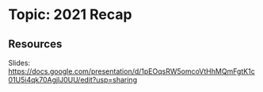 # Topic: 2021 Recap

## Resources

Slides: https://docs.google.com/presentation/d/1pEOqsRW5omcoVtHhMQmFgtK1c01U5i4qk70AgjlJ0UU/edit?usp=sharing
